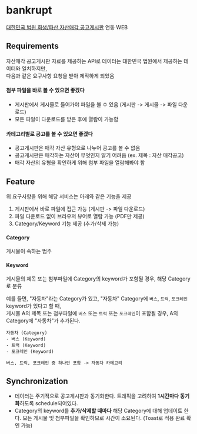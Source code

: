 # bankrupt
[대한민국 법원 회생/파산 자산매각 공고게시판](https://www.scourt.go.kr/portal/notice/realestate/RealNoticeList.work?pageIndex=1&searchWord=&bub_cd=) 연동 WEB

## Requirements
자산매각 공고게시판 자료를 제공하는 API로 데이터는 대한민국 법원에서 제공하는 데이터와 일치하지만,  
다음과 같은 요구사항 요청을 받아 제작하게 되었음

#### 첨부 파일을 바로 볼 수 있으면 좋겠다
- 게시판에서 게시물로 들어가야 파일을 볼 수 있음 (게시판 -> 게시물 -> 파일 다운로드)
- 모든 파일이 다운로드를 받은 후에 열람이 가능함

#### 카테고리별로 공고를 볼 수 있으면 좋겠다
- 공고게시판은 매각 자산 유형으로 나누어 공고를 볼 수 없음
- 공고게시판은 매각하는 자산이 무엇인지 알기 어려움 (ex. 제목 : 자산 매각공고)
- 매각 자산의 유형을 확인하게 위해 첨부 파일을 열람해봐야 함

## Feature
위 요구사항을 위해 해당 서비스는 아래와 같은 기능을 제공
1. 게시판에서 바로 파일에 접근 가능 (게시판 -> 파일 다운로드)
2. 파일 다운로드 없이 브라우저 뷰어로 열람 가능 (PDF만 제공)
3. Category/Keyword 기능 제공 (추가/삭제 가능)

#### Category  
게시물이 속하는 범주

#### Keyword  
게시물의 제목 또는 첨부파일에 Category의 keyword가 포함될 경우, 해당 Category로 분류

예를 들면, "자동차"라는 Category가 있고, "자동차" Category에 `버스`, `트럭`, `포크레인` keyword가 있다고 할 때,  
게시물 A의 제목 또는 첨부파일에 `버스` 또는 `트럭` 또는 `포크레인`이 포함될 경우, A의 Category에 "자동차"가 추가된다.
```
자동차 (Category)
- 버스 (Keyword)
- 트럭 (Keyword)
- 포크레인 (Keyword)

버스, 트럭, 포크레인 중 하나만 포함 -> 자동차 카테고리
```

## Synchronization
- 데이터는 주기적으로 공고게시판과 동기화한다. 트래픽을 고려하여 **1시간마다 동기화**하도록 schedule되어있다.
- Category의 keyword를 **추가/삭제할 때마다** 해당 Category에 대해 업데이트 한다. 모든 게시물 및 첨부파일을 확인하므로 시간이 소요된다. (Toast로 적용 완료 확인 가능)
